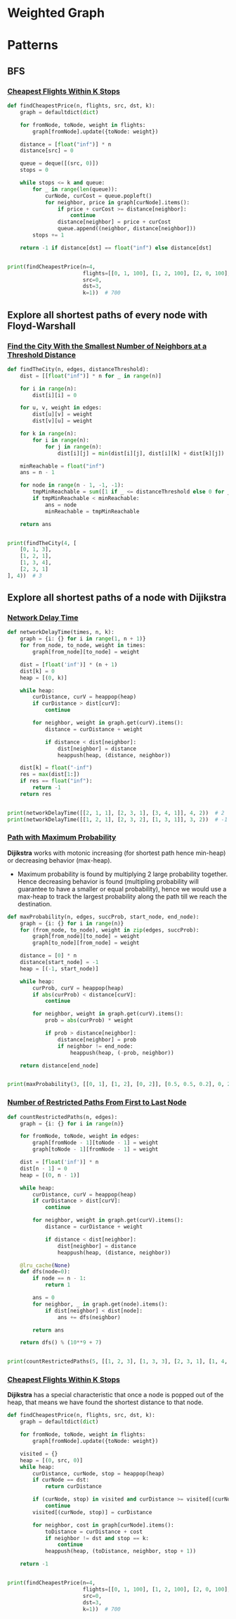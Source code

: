 # Weighted Graph
# Patterns
## BFS
### [Cheapest Flights Within K Stops](https://leetcode.com/problems/cheapest-flights-within-k-stops/)
```python
def findCheapestPrice(n, flights, src, dst, k):
    graph = defaultdict(dict)

    for fromNode, toNode, weight in flights:
        graph[fromNode].update({toNode: weight})

    distance = [float("inf")] * n
    distance[src] = 0

    queue = deque([(src, 0)])
    stops = 0

    while stops <= k and queue:
        for _ in range(len(queue)):
            curNode, curCost = queue.popleft()
            for neighbor, price in graph[curNode].items():
                if price + curCost >= distance[neighbor]:
                    continue
                distance[neighbor] = price + curCost
                queue.append((neighbor, distance[neighbor]))
        stops += 1

    return -1 if distance[dst] == float("inf") else distance[dst]


print(findCheapestPrice(n=4,
                        flights=[[0, 1, 100], [1, 2, 100], [2, 0, 100], [1, 3, 600], [2, 3, 200]],
                        src=0,
                        dst=3,
                        k=1))  # 700
```

## Explore all shortest paths of every node with Floyd-Warshall
### [Find the City With the Smallest Number of Neighbors at a Threshold Distance](https://leetcode.com/problems/find-the-city-with-the-smallest-number-of-neighbors-at-a-threshold-distance/)
```python
def findTheCity(n, edges, distanceThreshold):
    dist = [[float("inf")] * n for _ in range(n)]

    for i in range(n):
        dist[i][i] = 0

    for u, v, weight in edges:
        dist[u][v] = weight
        dist[v][u] = weight

    for k in range(n):
        for i in range(n):
            for j in range(n):
                dist[i][j] = min(dist[i][j], dist[i][k] + dist[k][j])

    minReachable = float("inf")
    ans = n - 1

    for node in range(n - 1, -1, -1):
        tmpMinReachable = sum([1 if _ <= distanceThreshold else 0 for _ in dist[node]])
        if tmpMinReachable < minReachable:
            ans = node
            minReachable = tmpMinReachable

    return ans


print(findTheCity(4, [
    [0, 1, 3], 
    [1, 2, 1], 
    [1, 3, 4], 
    [2, 3, 1]
], 4))  # 3
```

## Explore all shortest paths of a node with Dijikstra
### [Network Delay Time](https://leetcode.com/problems/network-delay-time)
```python
def networkDelayTime(times, n, k):
    graph = {i: {} for i in range(1, n + 1)}
    for from_node, to_node, weight in times:
        graph[from_node][to_node] = weight

    dist = [float('inf')] * (n + 1)
    dist[k] = 0
    heap = [(0, k)]

    while heap:
        curDistance, curV = heappop(heap)
        if curDistance > dist[curV]:
            continue

        for neighbor, weight in graph.get(curV).items():
            distance = curDistance + weight

            if distance < dist[neighbor]:
                dist[neighbor] = distance
                heappush(heap, (distance, neighbor))

    dist[k] = float("-inf")
    res = max(dist[1:])
    if res == float("inf"):
        return -1
    return res


print(networkDelayTime([[2, 1, 1], [2, 3, 1], [3, 4, 1]], 4, 2))  # 2
print(networkDelayTime([[1, 2, 1], [2, 3, 2], [1, 3, 1]], 3, 2))  # -1
```

### [Path with Maximum Probability](https://leetcode.com/problems/path-with-maximum-probability/)
**Dijikstra** works with motonic increasing (for shortest path hence min-heap) or decreasing behavior (max-heap).
- Maximum probability is found by multiplying 2 large probability together. Hence decreasing behavior is found (multipling probability will guarantee to have a smaller or equal probability), hence we would use a max-heap to track the largest probability along the path till we reach the destination.

```python
def maxProbability(n, edges, succProb, start_node, end_node):
    graph = {i: {} for i in range(n)}
    for (from_node, to_node), weight in zip(edges, succProb):
        graph[from_node][to_node] = weight
        graph[to_node][from_node] = weight

    distance = [0] * n
    distance[start_node] = -1
    heap = [(-1, start_node)]

    while heap:
        curProb, curV = heappop(heap)
        if abs(curProb) < distance[curV]:
            continue

        for neighbor, weight in graph.get(curV).items():
            prob = abs(curProb) * weight

            if prob > distance[neighbor]:
                distance[neighbor] = prob
                if neighbor != end_node:
                    heappush(heap, (-prob, neighbor))

    return distance[end_node]


print(maxProbability(3, [[0, 1], [1, 2], [0, 2]], [0.5, 0.5, 0.2], 0, 2))  # 0.25
```

### [Number of Restricted Paths From First to Last Node](https://leetcode.com/problems/number-of-restricted-paths-from-first-to-last-node/)
```python
def countRestrictedPaths(n, edges):
    graph = {i: {} for i in range(n)}

    for fromNode, toNode, weight in edges:
        graph[fromNode - 1][toNode - 1] = weight
        graph[toNode - 1][fromNode - 1] = weight

    dist = [float('inf')] * n
    dist[n - 1] = 0
    heap = [(0, n - 1)]

    while heap:
        curDistance, curV = heappop(heap)
        if curDistance > dist[curV]:
            continue

        for neighbor, weight in graph.get(curV).items():
            distance = curDistance + weight

            if distance < dist[neighbor]:
                dist[neighbor] = distance
                heappush(heap, (distance, neighbor))

    @lru_cache(None)
    def dfs(node=0):
        if node == n - 1:
            return 1

        ans = 0
        for neighbor, _ in graph.get(node).items():
            if dist[neighbor] < dist[node]:
                ans += dfs(neighbor)

        return ans

    return dfs() % (10**9 + 7)


print(countRestrictedPaths(5, [[1, 2, 3], [1, 3, 3], [2, 3, 1], [1, 4, 2], [5, 2, 2], [3, 5, 1], [5, 4, 10]]))  # 3
```

### [Cheapest Flights Within K Stops](https://leetcode.com/problems/cheapest-flights-within-k-stops/)
**Dijikstra** has a special characteristic that once a node is popped out of the heap, that means we have found the shortest distance to that node.

```python
def findCheapestPrice(n, flights, src, dst, k):
    graph = defaultdict(dict)

    for fromNode, toNode, weight in flights:
        graph[fromNode].update({toNode: weight})

    visited = {}
    heap = [(0, src, 0)]
    while heap:
        curDistance, curNode, stop = heappop(heap)
        if curNode == dst:
            return curDistance

        if (curNode, stop) in visited and curDistance >= visited[(curNode, stop)]:
            continue
        visited[(curNode, stop)] = curDistance

        for neighbor, cost in graph[curNode].items():
            toDistance = curDistance + cost
            if neighbor != dst and stop == k:
                continue
            heappush(heap, (toDistance, neighbor, stop + 1))

    return -1


print(findCheapestPrice(n=4,
                        flights=[[0, 1, 100], [1, 2, 100], [2, 0, 100], [1, 3, 600], [2, 3, 200]],
                        src=0,
                        dst=3,
                        k=1))  # 700
```
